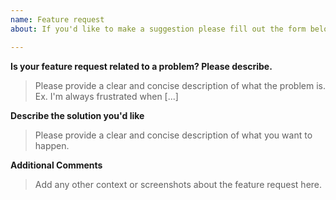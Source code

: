 ```yaml
---
name: Feature request
about: If you'd like to make a suggestion please fill out the form below.

---
```


**Is your feature request related to a problem? Please describe.**

> Please provide a clear and concise description of what the problem is. Ex. I'm always frustrated when [...]

**Describe the solution you'd like**

> Please provide a clear and concise description of what you want to happen.

**Additional Comments**

> Add any other context or screenshots about the feature request here.
